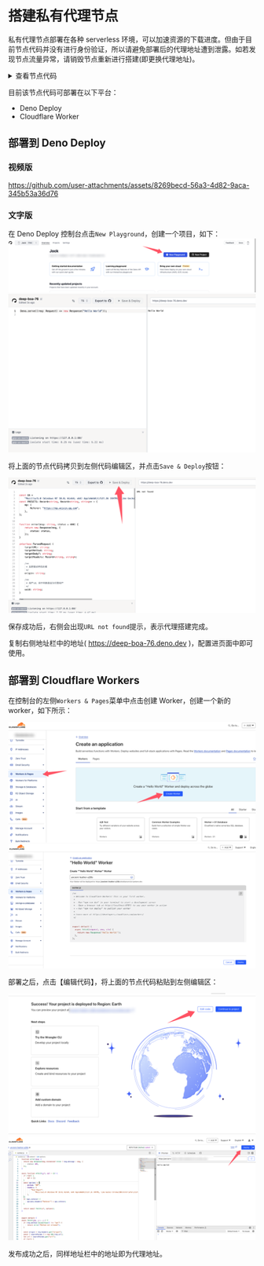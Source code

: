 # 搭建私有代理节点

私有代理节点部署在各种 serverless 环境，可以加速资源的下载进度。但由于目前节点代码并没有进行身份验证，所以请避免部署后的代理地址遭到泄露。如若发现节点流量异常，请销毁节点重新进行搭建(即更换代理地址)。

<details>
<summary>查看节点代码</summary>

```js
const UA =
    "Mozilla/5.0 (Windows NT 10.0; Win64; x64) AppleWebKit/537.36 (KHTML, like Gecko) Chrome/100.0.0.0 Safari/537.36";

const PRESETS = {
    mp: {
        Referer: "https://mp.weixin.qq.com",
    },
};


function error(msg, status = 400) {
    return new Response(msg, {
        status: status,
    });
}


/**
 * 解析请求
 */
async function parseRequest(req) {
    const origin = req.headers.get("origin") || '*';

    // 代理目标的请求参数
    let targetURL = '';
    let targetMethod = "GET";
    let targetBody = '';
    let targetHeaders = {};
    let preset = '';

    const method = req.method.toLowerCase();
    if (method === "get") {
        // GET
        // ?url=${encodeURIComponent(https://example.com?a=b)}&method=GET&headers=${encodeURIComponent(JSON.stringify(headers))}
        const {searchParams} = new URL(req.url);
        if (searchParams.has("url")) {
            targetURL = decodeURIComponent(searchParams.get("url"));
        }
        if (searchParams.has("method")) {
            targetMethod = searchParams.get("method");
        }
        if (searchParams.has("body")) {
            targetBody = decodeURIComponent(searchParams.get("body"));
        }
        if (searchParams.has("headers")) {
            try {
                targetHeaders = JSON.parse(
                    decodeURIComponent(searchParams.get("headers")),
                );
            } catch (_) {
                throw new Error("headers not valid");
            }
        }
        if (searchParams.has("preset")) {
            preset = decodeURIComponent(searchParams.get("preset"));
        }
    } else if (method === "post") {
        // POST
        /**
         * payload(json):
         * {
         *   url: 'https://example.com',
         *   method: 'PUT',
         *   body: 'a=1&b=2',
         *   headers: {
         *     Cookie: 'name=root'
         *   },
         *   preset: '',
         * }
         */
        const payload = await req.json();
        if (payload.url) {
            targetURL = payload.url;
        }
        if (payload.method) {
            targetMethod = payload.method;
        }
        if (payload.body) {
            targetBody = payload.body;
        }
        if (payload.headers) {
            targetHeaders = payload.headers;
        }
        if (payload.preset) {
            preset = payload.preset;
        }
    } else {
        throw new Error("Method not implemented");
    }

    if (!targetURL) {
        throw new Error("URL not found");
    }
    if (!/^https?:\/\//.test(targetURL)) {
        throw new Error("URL not valid");
    }
    if (targetMethod === "GET" && targetBody) {
        throw new Error("GET method can't has body");
    }
    if (Object.prototype.toString.call(targetHeaders) !== "[object Object]") {
        throw new Error("Headers not valid");
    }
    if (!targetHeaders["User-Agent"]) {
        targetHeaders["User-Agent"] = UA;
    }

    // 增加预设
    if (preset in PRESETS) {
        Object.assign(targetHeaders, PRESETS[preset]);
    }

    return {
        origin,
        targetURL,
        targetMethod,
        targetBody,
        targetHeaders,
    };
}

/**
 * 代理请求
 */
function wfetch(url, method, body, headers = {}) {
    return fetch(url, {
        method: method,
        body: body || undefined,
        headers: {
            ...headers,
        },
    });
}

export default {
    async fetch(request) {
        try {
            // 处理预检请求
            if (request.method === "OPTIONS") {
                return new Response(null, {
                    headers: {
                        "Access-Control-Allow-Origin": "*",
                        "Access-Control-Allow-Methods": "GET, POST",
                        "Access-Control-Allow-Headers": "Content-Type",
                        "Access-Control-Max-Age": "86400",
                    }
                });
            }

            const {
                origin,
                targetURL,
                targetMethod,
                targetBody,
                targetHeaders,
            } = await parseRequest(request);

            // 代理请求
            const response = await wfetch(
                targetURL,
                targetMethod,
                targetBody,
                targetHeaders,
            );

            return new Response(response.body, {
                headers: {
                    "Access-Control-Allow-Origin": origin,
                    "Content-Type": response.headers.get("Content-Type"),
                },
            });
        } catch (err) {
            return error(err.message);
        }
    }
}
```
</details>


目前该节点代码可部署在以下平台：

- Deno Deploy
- Cloudflare Worker


## 部署到 Deno Deploy

### 视频版

https://github.com/user-attachments/assets/8269becd-56a3-4d82-9aca-345b53a36d76

### 文字版

在 Deno Deploy 控制台点击`New Playground`，创建一个项目，如下：
![img.png](../assets/private-proxy/img.png)
![img_1.png](../assets/private-proxy/img_1.png)

将上面的节点代码拷贝到左侧代码编辑区，并点击`Save & Deploy`按钮：

![img_2.png](../assets/private-proxy/img_2.png)

保存成功后，右侧会出现`URL not found`提示，表示代理搭建完成。

复制右侧地址栏中的地址( https://deep-boa-76.deno.dev )，配置进页面中即可使用。


## 部署到 Cloudflare Workers

在控制台的左侧`Workers & Pages`菜单中点击创建 Worker，创建一个新的 worker，如下所示：

![img_3.png](../assets/private-proxy/img_3.png)
![img_4.png](../assets/private-proxy/img_4.png)

部署之后，点击【编辑代码】，将上面的节点代码粘贴到左侧编辑区：

![img_5.png](../assets/private-proxy/img_5.png)
![img_6.png](../assets/private-proxy/img_6.png)

发布成功之后，同样地址栏中的地址即为代理地址。
